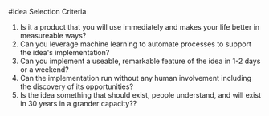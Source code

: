 #Idea Selection Criteria
1. Is it a product that you will use immediately and makes your life better in measureable ways?
2. Can you leverage machine learning to automate processes to support the idea's implementation?  
3. Can you implement a useable, remarkable feature of the idea in 1-2 days or a weekend?
4. Can the implementation run without any human involvement including the discovery of its opportunities?
5. Is the idea something that should exist, people understand, and will exist in 30 years in a grander capacity?? 
